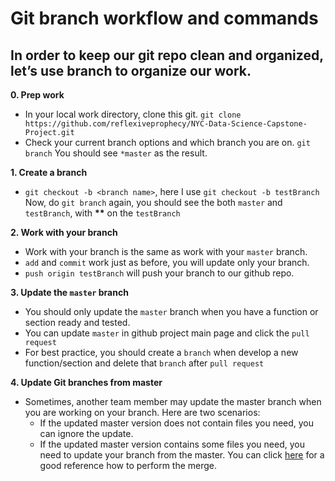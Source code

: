 # Git branch workflow and commands

In order to keep our git repo clean and organized, let’s use **branch** to organize our work. 
---
**0. Prep work**
  * In your local work directory, clone this git.
  `git clone https://github.com/reflexiveprophecy/NYC-Data-Science-Capstone-Project.git`
  * Check your current branch options and which branch you are on. 
  `git branch`
  You should see `*master` as the result.
  
**1. Create a branch**
  * `git checkout -b <branch name>`, here I use `git checkout -b testBranch`
  Now, do `git branch` again, you should see the both `master` and `testBranch`, with __**__ on the `testBranch`
  
**2. Work with your branch**
  * Work with your branch is the same as work with your `master` branch.
  * `add` and `commit` work just as before, you will update only your branch.
  * `push origin testBranch` will push your branch to our github repo. 
  
**3. Update the `master` branch**
  * You should only update the `master` branch when you have a function or section ready and tested.
  * You can update `master` in github project main page and click the `pull request`
  * For best practice, you should create a `branch` when develop a new function/section and delete that `branch` after `pull request`
  
**4. Update Git branches from master**
  * Sometimes, another team member may update the master branch when you are working on your branch. Here are two scenarios:
    - If the updated master version does not contain files you need, you can ignore the update.
    - If the updated master version contains some files you need, you need to update your branch from the master. You can click [here](https://stackoverflow.com/questions/3876977/update-git-branches-from-master) for a good reference how to perform the merge. 


